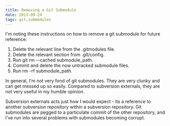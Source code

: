 ```yaml
---
title: Removing a Git Submodule
date: 2011-09-24
tags: git,submodules
---
```

I'm noting these instructions on how to remove a git submodule for future reference:

1. Delete the relevant line from the .gitmodules file.
2. Delete the relevant section from .git/config.
3. Run git rm --cached submodule_path.
4. Commit and delete the now untracked submodule files.
5. Run rm -rf submodule_path.

In general, I'm not very fond of git submodules. They are very clunky and can get messed up so easily. Compared to subversion externals, they are not very useful in my humble opinion.

Subversion externals acts just how I would expect - its a reference to another subversion repository within a subversion repository. Git submodules are pegged to a particulate commit of the other repository, and I've run into several problems with submodules becoming corrupt.

